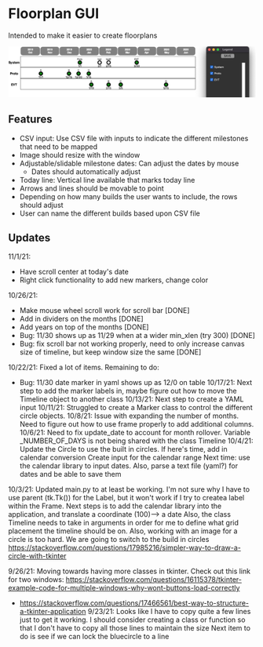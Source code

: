 # Floorplan GUI
Intended to make it easier to create floorplans

![alt text](https://github.com/simjxu/floorplan_gui/blob/main/x-screenshot.png?raw=true)


## Features
- CSV input: Use CSV file with inputs to indicate the different milestones that need to be mapped
- Image should resize with the window
- Adjustable/slidable milestone dates: Can adjust the dates by mouse
    - Dates should automatically adjust
- Today line: Vertical line available that marks today line
- Arrows and lines should be movable to point
- Depending on how many builds the user wants to include, the rows should adjust
- User can name the different builds based upon CSV file

## Updates
11/1/21:
- Have scroll center at today's date
- Right click functionality to add new markers, change color

10/26/21:
- Make mouse wheel scroll work for scroll bar [DONE]
- Add in dividers on the months [DONE]
- Add years on top of the months [DONE]
- Bug: 11/30 shows up as 11/29 when at a wider min_xlen (try 300) [DONE]
- Bug: fix scroll bar not working properly, need to only increase canvas size of timeline, but keep window size the same [DONE]

10/22/21: Fixed a lot of items. Remaining to do:
- Bug: 11/30 date marker in yaml shows up as 12/0 on table
10/17/21: Next step to add the marker labels in, maybe figure out how to move the Timeline object to another class
10/13/21: Next step to create a YAML input
10/11/21: Struggled to create a Marker class to control the different circle objects.
10/8/21: Issue with expanding the number of months. Need to figure out how to use frame properly to add additional columns.
10/6/21: Need to fix update_date to account for month rollover. Variable _NUMBER_OF_DAYS is not being shared with the class Timeline
10/4/21: Update the Circle to use the built in circles. If here's time, add in calendar conversion
Create input for the calendar range
Next time: use the calendar library to input dates. Also, parse a text file (yaml?) for dates and be able to save them

10/3/21: Updated main.py to at least be working. I'm not sure why I have to use parent (tk.Tk()) for the Label, but it won't work if I try to createa  label within the Frame.
Next steps is to add the calendar library into the application, and translate a coordinate (100)--> a date
Also, the class Timeline needs to take in arguments in order for me to define what grid placement the timeline should be on.
Also, working with an image for a circle is too hard. We are going to switch to the build in circles
https://stackoverflow.com/questions/17985216/simpler-way-to-draw-a-circle-with-tkinter 

9/26/21: Moving towards having more classes in tkinter. Check out this link for two windows: https://stackoverflow.com/questions/16115378/tkinter-example-code-for-multiple-windows-why-wont-buttons-load-correctly
- https://stackoverflow.com/questions/17466561/best-way-to-structure-a-tkinter-application
9/23/21: Looks like I have to copy quite a few lines just to get it working. I should consider creating a class or function so that I don't have to copy all those lines to maintain the size
Next item to do is see if we can lock the bluecircle to a line